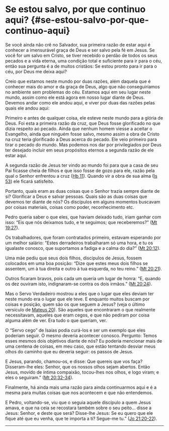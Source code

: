 # Se estou salvo, por que continuo aqui? {#se-estou-salvo-por-que-continuo-aqui}

Se você ainda não crê no Salvador, sua primeira razão de estar aqui é conhecer a imensurável graça de Deus e ser salvo pela fé em Jesus. Se você for um salvo em Cristo, se tiver recebido o perdão de todos os seus pecados e a vida eterna, uma condição total e suficiente para ir para o céu, então sua pergunta é a de muitos cristãos: Se estou pronto para ir para o céu, por Deus me deixa aqui?

Creio que estamos neste mundo por duas razões, além daquela que é conhecer mais do amor e da graça de Deus, algo que não conseguiríamos no ambiente sem problemas do céu. Estamos aqui em seu lugar neste mundo, assim como ele está agora em nosso lugar diante de Deus. Devemos andar como ele andou aqui, e viver por duas das razões pelas quais ele andou aqui:

Primeiro e antes de qualquer coisa, ele esteve neste mundo para a glória de Deus. Foi esta a primeira razão da cruz, que Deus fosse glorificado no que dizia respeito ao pecado. Ainda que nenhum homem viesse a aceitar o Evangelho, ainda que ninguém fosse salvo, mesmo assim a obra de Cristo na cruz teria glorificado a Deus acerca do pecado. Ele veio primeiro para tirar o pecado do mundo. Mas podemos nos dar por privilegiados por Deus ter desejado incluir em seus propósitos eternos a segunda razão de ele estar aqui.

A segunda razão de Jesus ter vindo ao mundo foi para que a casa de seu Pai ficasse cheia de filhos e que isso fosse de gozo para ele, razão pela qual o Senhor enfrentou a cruz ([Hb 11](http://bibliaonline.com.br/acf/hb/11)). Quando vir a obra de sua alma ([Is 53](http://bibliaonline.com.br/acf/is/53)) ele ficará satisfeito.

Portanto, quais eram as duas coisas que o Senhor trazia sempre diante de si? Glorificar a Deus e salvar pessoas. Quais são as duas coisas que devemos ter diante de nós? Os discípulos em alguns momentos buscavam por coisas materiais, coisas como poder, reconhecimento etc.

Pedro queria saber o que eles, que haviam deixado tudo, iriam ganhar com isso: “Eis que nós deixamos tudo, e te seguimos; que receberemos?” ([Mt 19:27](http://bibliaonline.com.br/acf/mt/19/27)).

Os trabalhadores, que foram contratados primeiro, estavam esperando por um melhor salário: “Estes derradeiros trabalharam só uma hora, e tu os igualaste conosco, que suportamos a fadiga e a calma do dia?” ([Mt 20:12](http://bibliaonline.com.br/acf/mt/20/12)).

Uma mãe pediu que seus dois filhos, discípulos de Jesus, fossem colocados em uma boa posição: “Dize que estes meus dois filhos se assentem, um à tua direita e outro à tua esquerda, no teu reino.” ([Mt 20:21](http://bibliaonline.com.br/acf/mt/20/21)).

Outros ficaram bravos, pois cada um queria um lugar de honra: “E, quando os dez ouviram isto, indignaram-se contra os dois irmãos.” ([Mt 20:24](http://bibliaonline.com.br/acf/mt/20/24)).

Mas o Servo Verdadeiro mostrou a eles que o lugar que eles deviam ter neste mundo era o lugar que ele teve. E enquanto muitos buscam por coisas e posição, quem são os que seguem a Jesus? (veja o último versículo de [Mateus 20](http://bibliaonline.com.br/acf/mt/20)). São aqueles que encontraram o que realmente necessitavam, aqueles que eram cegos, e que não pediram por coisa alguma além de ver. Era tudo o que queriam, ver.

O “Servo cego” de Isaías podia curá-los e ser um exemplo que eles poderiam seguir. O mesmo deveria acontecer conosco. Pergunto: Temos esses mesmos dois objetivos diante de nós? Eu poderia mencionar mais de uma centena de coisas, em meu caso, que estão tentando desviar meus olhos do caminho que eu deveria seguir: os passos de Jesus.

E Jesus, parando, chamou-os, e disse: Que quereis que vos faça? Disseram-lhe eles: Senhor, que os nossos olhos sejam abertos. Então Jesus, movido de íntima compaixão, tocou-lhes nos olhos, e logo viram; e eles o seguiram.” ([Mt 20:32-34](http://bibliaonline.com.br/acf/mt/20/32-34)).

Finalmente, há ainda mais uma razão para ainda continuarmos aqui e é a mesma para muitas coisas que nos acontecem e que não entendemos.

E Pedro, voltando-se, viu que o seguia aquele discípulo a quem Jesus amava, e que na ceia se recostara também sobre o seu peito... disse a Jesus: Senhor, e deste que será? Disse-lhe Jesus: Se eu quero que ele fique até que eu venha, que te importa a ti? Segue-me tu.” ([Jo 21:20-22](http://bibliaonline.com.br/acf/jo/21/20-22)).

*****
